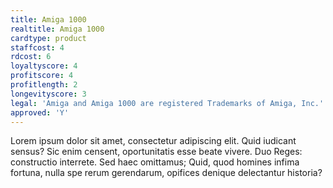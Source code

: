 ```yaml
---
title: Amiga 1000
realtitle: Amiga 1000
cardtype: product
staffcost: 4
rdcost: 6
loyaltyscore: 4
profitscore: 4
profitlength: 2
longevityscore: 3
legal: 'Amiga and Amiga 1000 are registered Trademarks of Amiga, Inc.'
approved: 'Y'
---
```


Lorem ipsum dolor sit amet, consectetur adipiscing elit. Quid iudicant sensus? Sic enim censent, oportunitatis esse beate vivere. Duo Reges: constructio interrete. Sed haec omittamus; Quid, quod homines infima fortuna, nulla spe rerum gerendarum, opifices denique delectantur historia?
